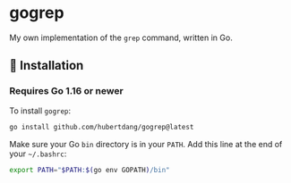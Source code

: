 # gogrep
My own implementation of the `grep` command, written in Go.

## 🔧 Installation

### Requires Go 1.16 or newer

To install `gogrep`:

```bash
go install github.com/hubertdang/gogrep@latest
```

Make sure your Go `bin` directory is in your `PATH`. Add this line at the end of your `~/.bashrc`:
```bash
export PATH="$PATH:$(go env GOPATH)/bin"
```
